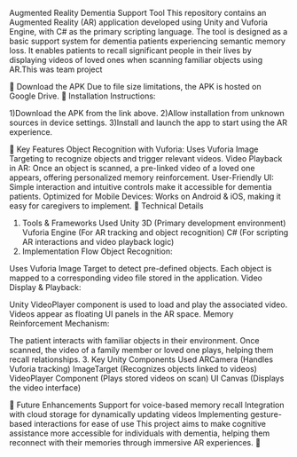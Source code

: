 Augmented Reality Dementia Support Tool
This repository contains an Augmented Reality (AR) application developed using Unity and Vuforia Engine, with C# as the primary scripting language. The tool is designed as a basic support system for dementia patients experiencing semantic memory loss. It enables patients to recall significant people in their lives by displaying videos of loved ones when scanning familiar objects using AR.This was team project


🔹 Download the APK
Due to file size limitations, the APK is hosted on Google Drive.
🔹 Installation Instructions:

1)Download the APK from the link above.
2)Allow installation from unknown sources in device settings.
3)Install and launch the app to start using the AR experience.

🔹 Key Features
Object Recognition with Vuforia: Uses Vuforia Image Targeting to recognize objects and trigger relevant videos.
Video Playback in AR: Once an object is scanned, a pre-linked video of a loved one appears, offering personalized memory reinforcement.
User-Friendly UI: Simple interaction and intuitive controls make it accessible for dementia patients.
Optimized for Mobile Devices: Works on Android & iOS, making it easy for caregivers to implement.
🔹 Technical Details
1. Tools & Frameworks Used
Unity 3D (Primary development environment)
Vuforia Engine (For AR tracking and object recognition)
C# (For scripting AR interactions and video playback logic)
2. Implementation Flow
Object Recognition:

Uses Vuforia Image Target to detect pre-defined objects.
Each object is mapped to a corresponding video file stored in the application.
Video Display & Playback:

Unity VideoPlayer component is used to load and play the associated video.
Videos appear as floating UI panels in the AR space.
Memory Reinforcement Mechanism:

The patient interacts with familiar objects in their environment.
Once scanned, the video of a family member or loved one plays, helping them recall relationships.
3. Key Unity Components Used
ARCamera (Handles Vuforia tracking)
ImageTarget (Recognizes objects linked to videos)
VideoPlayer Component (Plays stored videos on scan)
UI Canvas (Displays the video interface)

🔹 Future Enhancements
Support for voice-based memory recall
Integration with cloud storage for dynamically updating videos
Implementing gesture-based interactions for ease of use
This project aims to make cognitive assistance more accessible for individuals with dementia, helping them reconnect with their memories through immersive AR experiences. 🚀
